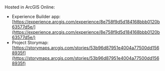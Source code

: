 Hosted in ArcGIS Online:

- Experience Builder app: [https://experience.arcgis.com/experience/8e758f9d5d184168bbb0120b63577d5e/](https://experience.arcgis.com/experience/8e758f9d5d184168bbb0120b63577d5e/)
- Project Storymap: [https://storymaps.arcgis.com/stories/53b96d87951e4004a77500dd1568935f](https://storymaps.arcgis.com/stories/53b96d87951e4004a77500dd1568935f)